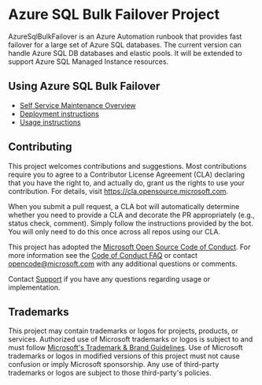 # Azure SQL Bulk Failover Project

AzureSqlBulkFailover is an Azure Automation runbook that provides fast failover for a large set of Azure SQL databases. 
The current version can handle Azure SQL DB databases and elastic pools. It will be extended to support Azure SQL Managed Instance resources. 

## Using Azure SQL Bulk Failover

* [Self Service Maintenance Overview](CmwOverview.md)
* [Deployment instructions](AzureSqlBulkFailoverSetup.md)
* [Usage instructions](AzureSqlBulkFailoverUsage.md)

## Contributing

This project welcomes contributions and suggestions.  Most contributions require you to agree to a
Contributor License Agreement (CLA) declaring that you have the right to, and actually do, grant us
the rights to use your contribution. For details, visit https://cla.opensource.microsoft.com.

When you submit a pull request, a CLA bot will automatically determine whether you need to provide
a CLA and decorate the PR appropriately (e.g., status check, comment). Simply follow the instructions
provided by the bot. You will only need to do this once across all repos using our CLA.

This project has adopted the [Microsoft Open Source Code of Conduct](https://opensource.microsoft.com/codeofconduct/).
For more information see the [Code of Conduct FAQ](https://opensource.microsoft.com/codeofconduct/faq/) or
contact [opencode@microsoft.com](mailto:opencode@microsoft.com) with any additional questions or comments.

Contact [Support](SUPPORT.md) if you have any questions regarding usage or implementation.

## Trademarks

This project may contain trademarks or logos for projects, products, or services. Authorized use of Microsoft 
trademarks or logos is subject to and must follow 
[Microsoft's Trademark & Brand Guidelines](https://www.microsoft.com/en-us/legal/intellectualproperty/trademarks/usage/general).
Use of Microsoft trademarks or logos in modified versions of this project must not cause confusion or imply Microsoft sponsorship.
Any use of third-party trademarks or logos are subject to those third-party's policies.

